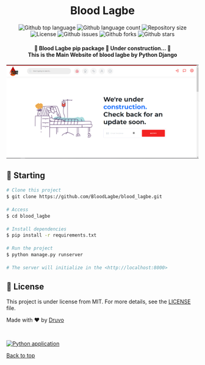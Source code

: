 <h1 align="center">Blood Lagbe</h1>
<p align="center">
  <img alt="Github top language" src="https://img.shields.io/github/languages/top/BloodLagbe/blood_lagbe?color=56BEB8">

  <img alt="Github language count" src="https://img.shields.io/github/languages/count/BloodLagbe/blood_lagbe?color=56BEB8">

  <img alt="Repository size" src="https://img.shields.io/github/repo-size/BloodLagbe/blood_lagbe?color=56BEB8">

  <img alt="License" src="https://img.shields.io/github/license/BloodLagbe/blood_lagbe?color=56BEB8">

  <img alt="Github issues" src="https://img.shields.io/github/issues/BloodLagbe/blood_lagbe?color=56BEB8" />

  <img alt="Github forks" src="https://img.shields.io/github/forks/BloodLagbe/blood_lagbe?color=56BEB8" />

  <img alt="Github stars" src="https://img.shields.io/github/stars/BloodLagbe/blood_lagbe?color=56BEB8" />
</p>

<h4 align="center">
	🚧  Blood Lagbe pip package 🚀 Under construction...  🚧 <br>
  This is the Main Website of blood lagbe by Python Django
</h4>

<img class="ml-3" src="preview.png" alt="blood_lagbe"> 

## :checkered_flag: Starting

```bash
# Clone this project
$ git clone https://github.com/BloodLagbe/blood_lagbe.git

# Access
$ cd blood_lagbe

# Install dependencies
$ pip install -r requirements.txt

# Run the project
$ python manage.py runserver

# The server will initialize in the <http://localhost:8000>
```

## :memo: License

This project is under license from MIT. For more details, see the [LICENSE](LICENSE) file.

Made with :heart: by <a href="https://github.com/Druvo" target="_blank">Druvo</a>

&#xa0;


[![Python application](https://github.com/BloodLagbe/blood_lagbe/actions/workflows/python-app.yml/badge.svg)](https://github.com/BloodLagbe/blood_lagbe/actions/workflows/python-app.yml)

<a href="#top">Back to top</a>

